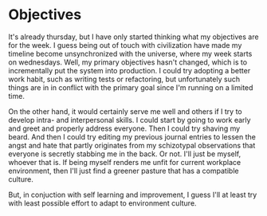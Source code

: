 # Objectives
It's already thursday, but I have only started thinking what my objectives are for the week. I guess being out of touch with civilization have made my timeline become unsynchronized with the universe, where my week starts on wednesdays. Well, my primary objectives hasn't changed, which is to incrementally put the system into production. I could try adopting a better work habit, such as writing tests or refactoring, but unfortunately such things are in in conflict with the primary goal since I'm running on a limited time.

On the other hand, it would certainly serve me well and others if I try to develop intra- and interpersonal skills. I could start by going to work early and greet and properly address everyone. Then I could try shaving my beard. And then I could try editing my previous journal entries to lessen the angst and hate that partly originates from my schizotypal observations that everyone is secretly stabbing me in the back. Or not. I'll just be myself, whoever that is. If being myself renders me unfit for current workplace environment, then I'll just find a greener pasture that has a compatible culture.

But, in conjuction with self learning and improvement, I guess I'll at least try with least possible effort to adapt to environment culture.
